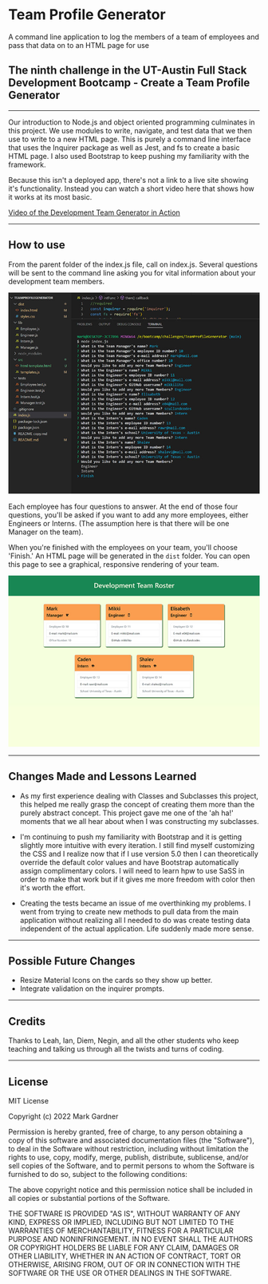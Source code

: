 # Team Profile Generator
A command line application to log the members of a team of employees and pass that data on to an HTML page for use


## The ninth challenge in the UT-Austin Full Stack Development Bootcamp - Create a Team Profile Generator


___


Our introduction to Node.js and object oriented programming culminates in this project. We use modules to write, navigate, and test data that we then use to write to a new HTML page. This is purely a command line interface that uses the Inquirer package as well as Jest, and fs to create a basic HTML page. I also used Bootstrap to keep pushing my familiarity with the framework.

Because this isn't a deployed app, there's not a link to a live site showing it's functionality. Instead you can watch a short video here that shows how it works at its most basic.

[Video of the Development Team Generator in Action](https://drive.google.com/file/d/1lSUTUFGxwM-rN99UC_Orp-QTecgInhgt/view)


___



## How to use

From the parent folder of the index.js file, call on index.js. Several questions will be sent to the command line asking you for vital information about your development team members. 

![Command line interface for Team Generator](./images/Team%20Roster%20commands%20and%20questions.jpg)

Each employee has four questions to answer. At the end of those four questions, you'll be asked if you want to add any more employees, either Engineers or Interns. (The assumption here is that there will be one Manager on the team).

When you're finished with the employees on your team, you'll choose 'Finish.' An HTML page will be generated in the `dist` folder. You can open this page to see a graphical, responsive rendering of your team.

![Generated HTML page for Development Team](./images/Team%20Roster%20generated%20HTML%20page.jpg)

___


## Changes Made and Lessons Learned

- As my first experience dealing with Classes and Subclasses this project, this helped me really grasp the concept of creating them more than the purely abstract concept. This project gave me one of the 'ah ha!' moments that we all hear about when I was constructing my subclasses. 

- I'm continuing to push my familiarity with Bootstrap and it is getting slightly more intuitive with every iteration. I still find myself customizing the CSS and I realize now that if I use version 5.0 then I can theoretically override the default color values and have Bootstrap automatically assign complimentary colors. I will need to learn hpw to use SaSS in order to make that work but if it gives me more freedom with color then it's worth the effort.

- Creating the tests became an issue of me overthinking my problems. I went from trying to create new methods to pull data from the main application without realizing all I needed to do was create testing data independent of the actual application. Life suddenly made more sense.


___



## Possible Future Changes

- Resize Material Icons on the cards so they show up better.
- Integrate validation on the inquirer prompts.



___



## Credits
Thanks to Leah, Ian, Diem, Negin, and all the other students who keep teaching and talking us through all the twists and turns of coding.



___



## License

MIT License

Copyright (c) 2022 Mark Gardner

Permission is hereby granted, free of charge, to any person obtaining a copy
of this software and associated documentation files (the "Software"), to deal
in the Software without restriction, including without limitation the rights
to use, copy, modify, merge, publish, distribute, sublicense, and/or sell
copies of the Software, and to permit persons to whom the Software is
furnished to do so, subject to the following conditions:

The above copyright notice and this permission notice shall be included in all
copies or substantial portions of the Software.

THE SOFTWARE IS PROVIDED "AS IS", WITHOUT WARRANTY OF ANY KIND, EXPRESS OR
IMPLIED, INCLUDING BUT NOT LIMITED TO THE WARRANTIES OF MERCHANTABILITY,
FITNESS FOR A PARTICULAR PURPOSE AND NONINFRINGEMENT. IN NO EVENT SHALL THE
AUTHORS OR COPYRIGHT HOLDERS BE LIABLE FOR ANY CLAIM, DAMAGES OR OTHER
LIABILITY, WHETHER IN AN ACTION OF CONTRACT, TORT OR OTHERWISE, ARISING FROM,
OUT OF OR IN CONNECTION WITH THE SOFTWARE OR THE USE OR OTHER DEALINGS IN THE
SOFTWARE.